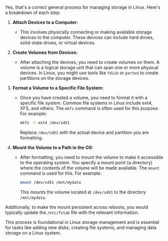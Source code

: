 Yes, that's a correct general process for managing storage in Linux. Here's a breakdown of each step:

1. **Attach Devices to a Computer:**
   - This involves physically connecting or making available storage devices to the computer. These devices can include hard drives, solid-state drives, or virtual devices.

2. **Create Volumes from Devices:**
   - After attaching the devices, you need to create volumes on them. A volume is a logical storage unit that can span one or more physical devices. In Linux, you might use tools like `fdisk` or `parted` to create partitions on the storage devices.

3. **Format a Volume to a Specific File System:**
   - Once you have created a volume, you need to format it with a specific file system. Common file systems in Linux include ext4, XFS, and others. The `mkfs` command is often used for this purpose. For example:
     ```bash
     mkfs -t ext4 /dev/sdX1
     ```
     Replace `/dev/sdX1` with the actual device and partition you are formatting.

4. **Mount the Volume to a Path in the OS:**
   - After formatting, you need to mount the volume to make it accessible to the operating system. You specify a mount point (a directory) where the contents of the volume will be made available. The `mount` command is used for this. For example:
     ```bash
     mount /dev/sdX1 /mnt/mydata
     ```
     This mounts the volume located at `/dev/sdX1` to the directory `/mnt/mydata`.

Additionally, to make the mount persistent across reboots, you would typically update the `/etc/fstab` file with the relevant information.

This process is foundational in Linux storage management and is essential for tasks like adding new disks, creating file systems, and managing data storage on a Linux system.